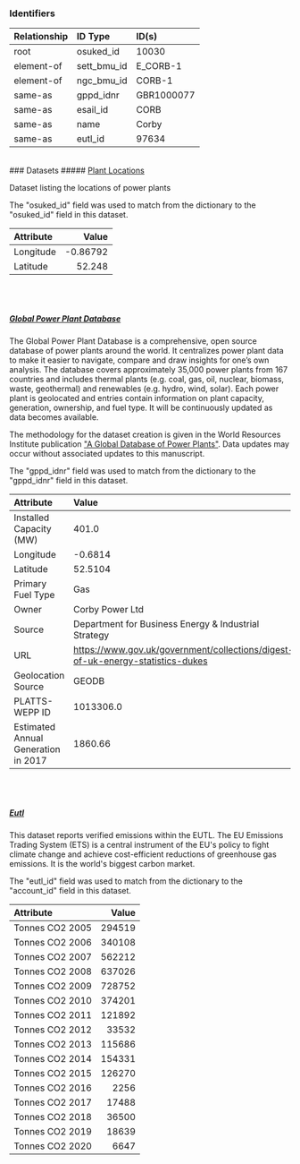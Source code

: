 ### Identifiers

| Relationship   | ID Type     | ID(s)      |
|:---------------|:------------|:-----------|
| root           | osuked_id   | 10030      |
| element-of     | sett_bmu_id | E_CORB-1   |
| element-of     | ngc_bmu_id  | CORB-1     |
| same-as        | gppd_idnr   | GBR1000077 |
| same-as        | esail_id    | CORB       |
| same-as        | name        | Corby      |
| same-as        | eutl_id     | 97634      |

<br>
### Datasets
##### <a href="https://raw.githubusercontent.com/OSUKED/Dictionary-Datasets/main/datasets/plant-locations/datapackage.json">Plant Locations</a>

Dataset listing the locations of power plants

The "osuked_id" field was used to match from the dictionary to the "osuked_id" field in this dataset.

| Attribute   |    Value |
|:------------|---------:|
| Longitude   | -0.86792 |
| Latitude    | 52.248   |

<br><br>
##### <a href="https://raw.githubusercontent.com/OSUKED/Dictionary-Datasets/main/datasets/global-power-plant-database/datapackage.json">Global Power Plant Database</a>

The Global Power Plant Database is a comprehensive, open source database of power plants around the world. It centralizes power plant data to make it easier to navigate, compare and draw insights for one’s own analysis. The database covers approximately 35,000 power plants from 167 countries and includes thermal plants (e.g. coal, gas, oil, nuclear, biomass, waste, geothermal) and renewables (e.g. hydro, wind, solar). Each power plant is geolocated and entries contain information on plant capacity, generation, ownership, and fuel type. It will be continuously updated as data becomes available. 

The methodology for the dataset creation is given in the World Resources Institute publication ["A Global Database of Power Plants"](https://www.wri.org/research/global-database-power-plants). Data updates may occur without associated updates to this manuscript.

The "gppd_idnr" field was used to match from the dictionary to the "gppd_idnr" field in this dataset.

| Attribute                           | Value                                                                          |
|:------------------------------------|:-------------------------------------------------------------------------------|
| Installed Capacity (MW)             | 401.0                                                                          |
| Longitude                           | -0.6814                                                                        |
| Latitude                            | 52.5104                                                                        |
| Primary Fuel Type                   | Gas                                                                            |
| Owner                               | Corby Power Ltd                                                                |
| Source                              | Department for Business Energy & Industrial Strategy                           |
| URL                                 | https://www.gov.uk/government/collections/digest-of-uk-energy-statistics-dukes |
| Geolocation Source                  | GEODB                                                                          |
| PLATTS-WEPP ID                      | 1013306.0                                                                      |
| Estimated Annual Generation in 2017 | 1860.66                                                                        |

<br><br>
##### <a href="https://raw.githubusercontent.com/OSUKED/Dictionary-Datasets/main/datasets/eutl/datapackage.json">Eutl</a>

This dataset reports verified emissions within the EUTL. The EU Emissions Trading System (ETS) is a central instrument of the EU's policy to fight climate change and achieve cost-efficient reductions of greenhouse gas emissions. It is the world's biggest carbon market.

The "eutl_id" field was used to match from the dictionary to the "account_id" field in this dataset.

| Attribute       |   Value |
|:----------------|--------:|
| Tonnes CO2 2005 |  294519 |
| Tonnes CO2 2006 |  340108 |
| Tonnes CO2 2007 |  562212 |
| Tonnes CO2 2008 |  637026 |
| Tonnes CO2 2009 |  728752 |
| Tonnes CO2 2010 |  374201 |
| Tonnes CO2 2011 |  121892 |
| Tonnes CO2 2012 |   33532 |
| Tonnes CO2 2013 |  115686 |
| Tonnes CO2 2014 |  154331 |
| Tonnes CO2 2015 |  126270 |
| Tonnes CO2 2016 |    2256 |
| Tonnes CO2 2017 |   17488 |
| Tonnes CO2 2018 |   36500 |
| Tonnes CO2 2019 |   18639 |
| Tonnes CO2 2020 |    6647 |
